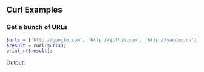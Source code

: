 ## Curl Examples

### Get a bunch of URLs

```php
$urls = ['http://google.com', 'http://github.com', 'http://yandex.ru'];
$result = curl($urls);
print_r($result);
```

Output:
